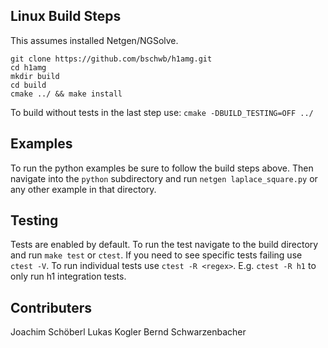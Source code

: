 ## Linux Build Steps
This assumes installed Netgen/NGSolve.

```
git clone https://github.com/bschwb/h1amg.git
cd h1amg
mkdir build
cd build
cmake ../ && make install
```

To build without tests in the last step use: `cmake -DBUILD_TESTING=OFF ../`

## Examples
To run the python examples be sure to follow the build steps above.
Then navigate into the `python` subdirectory and run `netgen laplace_square.py`
or any other example in that directory.

## Testing
Tests are enabled by default.
To run the test navigate to the build directory and run `make test` or `ctest`.
If you need to see specific tests failing use `ctest -V`.
To run individual tests use `ctest -R <regex>`.
E.g. `ctest -R h1` to only run h1 integration tests.

## Contributers
Joachim Schöberl
Lukas Kogler
Bernd Schwarzenbacher
